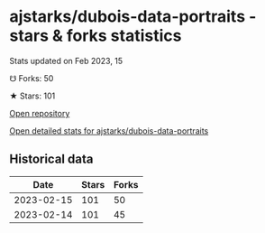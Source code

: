 # ajstarks/dubois-data-portraits - stars & forks statistics

Stats updated on Feb 2023, 15

☋ Forks: 50

★ Stars: 101

[Open repository](https://github.com/ajstarks/dubois-data-portraits)

[Open detailed stats for ajstarks/dubois-data-portraits](https://reviewgithub.com/rep/ajstarks/dubois-data-portraits)

## Historical data
| Date | Stars | Forks |
|------|-------|-------|
| 2023-02-15 | 101 | 50 | 
| 2023-02-14 | 101 | 45 | 

